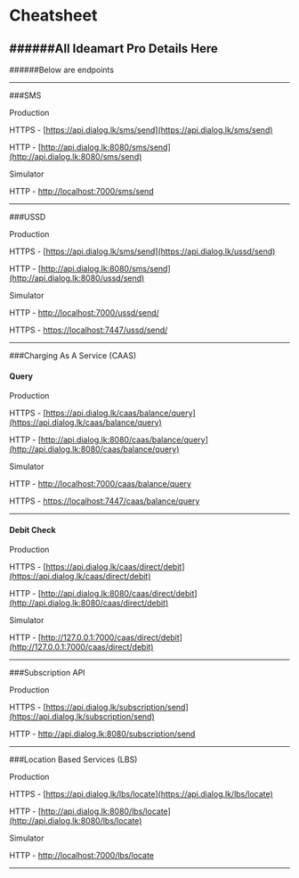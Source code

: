 Cheatsheet
==========

######All Ideamart Pro Details Here
----

######Below are endpoints

----
###SMS

Production

HTTPS - [https://api.dialog.lk/sms/send](https://api.dialog.lk/sms/send)

HTTP  - [http://api.dialog.lk:8080/sms/send](http://api.dialog.lk:8080/sms/send)


Simulator

HTTP  - [http://localhost:7000/sms/send](http://localhost:7000/sms/send)

----

###USSD

Production

HTTPS - [https://api.dialog.lk/sms/send](https://api.dialog.lk/ussd/send)

HTTP - [http://api.dialog.lk:8080/sms/send](http://api.dialog.lk:8080/ussd/send)


Simulator

HTTP - [http://localhost:7000/ussd/send/](http://localhost:7000/ussd/send/)

HTTPS - [https://localhost:7447/ussd/send/](https://localhost:7447/ussd/send/)

----

###Charging As A Service  (CAAS)

#### Query

Production

HTTPS - [https://api.dialog.lk/caas/balance/query](https://api.dialog.lk/caas/balance/query)

HTTP - [http://api.dialog.lk:8080/caas/balance/query](http://api.dialog.lk:8080/caas/balance/query)


Simulator

HTTP - [http://localhost:7000/caas/balance/query](http://localhost:7000/caas/balance/query)


HTTPS - [https://localhost:7447/caas/balance/query](https://localhost:7447/caas/balance/query)



----




#### Debit Check

Production

HTTPS - [https://api.dialog.lk/caas/direct/debit](https://api.dialog.lk/caas/direct/debit)

HTTP - [http://api.dialog.lk:8080/caas/direct/debit](http://api.dialog.lk:8080/caas/direct/debit)


Simulator

HTTP - [http://127.0.0.1:7000/caas/direct/debit](http://127.0.0.1:7000/caas/direct/debit)

-----
###Subscription API

Production

HTTPS - [https://api.dialog.lk/subscription/send](https://api.dialog.lk/subscription/send)

HTTP - [http://api.dialog.lk:8080/subscription/send ](http://api.dialog.lk:8080/subscription/send)


----
###Location Based Services (LBS)

Production

HTTPS - [https://api.dialog.lk/lbs/locate](https://api.dialog.lk/lbs/locate)

HTTP - [http://api.dialog.lk:8080/lbs/locate](http://api.dialog.lk:8080/lbs/locate)


Simulator

HTTP - [http://localhost:7000/lbs/locate](http://localhost:7000/lbs/locate)

----




